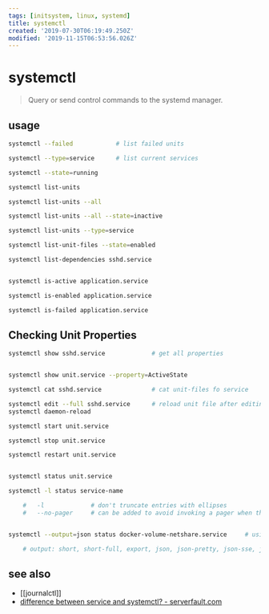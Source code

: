 ```yaml
---
tags: [initsystem, linux, systemd]
title: systemctl
created: '2019-07-30T06:19:49.250Z'
modified: '2019-11-15T06:53:56.026Z'
---
```


# systemctl

> Query or send control commands to the systemd manager.

## usage

```sh
systemctl --failed            # list failed units

systemctl --type=service      # list current services

systemctl --state=running
```
```sh
systemctl list-units

systemctl list-units --all

systemctl list-units --all --state=inactive

systemctl list-units --type=service

systemctl list-unit-files --state=enabled

systemctl list-dependencies sshd.service


systemctl is-active application.service

systemctl is-enabled application.service

systemctl is-failed application.service
```

## Checking Unit Properties
```sh
systemctl show sshd.service             # get all properties


systemctl show unit.service --property=ActiveState

systemctl cat sshd.service              # cat unit-files fo service

systemctl edit --full sshd.service      # reload unit file after editing
systemctl daemon-reload
```

```sh
systemctl start unit.service

systemctl stop unit.service

systemctl restart unit.service


systemctl status unit.service

systemctl -l status service-name

    #   -l             # don't truncate entries with ellipses
    #   --no-pager     # can be added to avoid invoking a pager when the output is an interactive terminal. 


systemctl --output=json status docker-volume-netshare.service     # using output from `journalctl`

    # output: short, short-full, export, json, json-pretty, json-sse, json-seq, cat, with-unit
```

## see also
- [[journalctl]]
- [difference between service and systemctl? - serverfault.com](https://serverfault.com/questions/867322/what-is-the-difference-between-service-and-systemctl)
